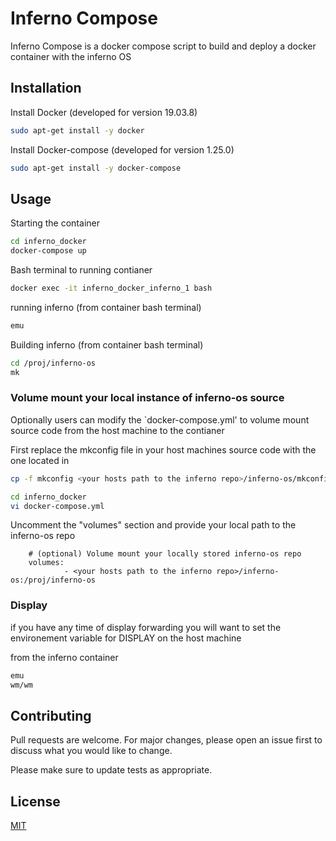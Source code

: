 # Inferno Compose

Inferno Compose is a docker compose script to build and deploy a docker container with the inferno OS

## Installation

Install Docker (developed for version 19.03.8)

```bash
sudo apt-get install -y docker
```
Install Docker-compose (developed for version 1.25.0)

```bash
sudo apt-get install -y docker-compose
```
## Usage

Starting the container

```bash
cd inferno_docker
docker-compose up
```

Bash terminal to running contianer

```bash
docker exec -it inferno_docker_inferno_1 bash
```

running inferno (from container bash terminal)
```bash
emu
```
Building inferno (from container bash terminal)

```bash
cd /proj/inferno-os
mk
```

### Volume mount your local instance of inferno-os source
Optionally users can modify the `docker-compose.yml' to volume mount source code from the host machine to the contianer

First replace the mkconfig file in your host machines source code with the one located in 

```bash
cp -f mkconfig <your hosts path to the inferno repo>/inferno-os/mkconfig
```

```bash
cd inferno_docker
vi docker-compose.yml
```

Uncomment the "volumes" section and provide your local path to the inferno-os repo

```
    # (optional) Volume mount your locally stored inferno-os repo
    volumes:
            - <your hosts path to the inferno repo>/inferno-os:/proj/inferno-os

```

### Display

if you have any time of display forwarding you will want to set the environement variable for DISPLAY on the host machine 

from the inferno container

``` bash
emu
wm/wm
```



## Contributing
Pull requests are welcome. For major changes, please open an issue first to discuss what you would like to change.

Please make sure to update tests as appropriate.

## License
[MIT](https://choosealicense.com/licenses/mit/)

